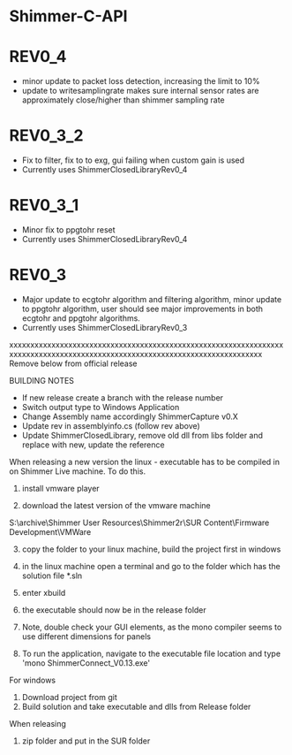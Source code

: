 # Shimmer-C-API

# REV0_4
- minor update to packet loss detection, increasing the limit to 10%
- update to writesamplingrate makes sure internal sensor rates are approximately close/higher than shimmer sampling rate

# REV0_3_2
- Fix to filter, fix to to exg, gui failing when custom gain is used 
- Currently uses ShimmerClosedLibraryRev0_4

# REV0_3_1
- Minor fix to ppgtohr reset
- Currently uses ShimmerClosedLibraryRev0_4

# REV0_3
- Major update to ecgtohr algorithm and filtering algorithm, minor update to ppgtohr algorithm, user should see major improvements in both ecgtohr and ppgtohr algorithms.
- Currently uses ShimmerClosedLibraryRev0_3

xxxxxxxxxxxxxxxxxxxxxxxxxxxxxxxxxxxxxxxxxxxxxxxxxxxxxxxxxxxxxxxxxxxxxxxxxxxxxxxxxxxxxxxxxxxxxxxxxxxxxxxxxxxxxxxxxxxxxxxxxxxxx
Remove below from official release

BUILDING NOTES
- If new release create a branch with the release number
- Switch output type to Windows Application
- Change Assembly name accordingly ShimmerCapture v0.X
- Update rev in assemblyinfo.cs (follow rev above)
- Update ShimmerClosedLibrary, remove old dll from libs folder and replace with new, update the reference

When releasing a new version the linux - executable has to be compiled in on Shimmer Live machine. To do this.

1) install vmware player

2) download the latest version of the vmware machine 

S:\archive\Shimmer User Resources\Shimmer2r\SUR Content\Firmware Development\VMWare

3) copy the folder to your linux machine, build the project first in windows

4) in the linux machine open a terminal and go to the folder which has the solution file *.sln

5) enter xbuild

6) the executable should now be in the release folder

7) Note, double check your GUI elements, as the mono compiler seems to use different dimensions for panels 

8) To run the application, navigate to the executable file location and type 'mono ShimmerConnect_V0.13.exe' 


For windows

1) Download project from git
2) Build solution and take executable and dlls from Release folder


When releasing
1) zip folder and put in the SUR folder